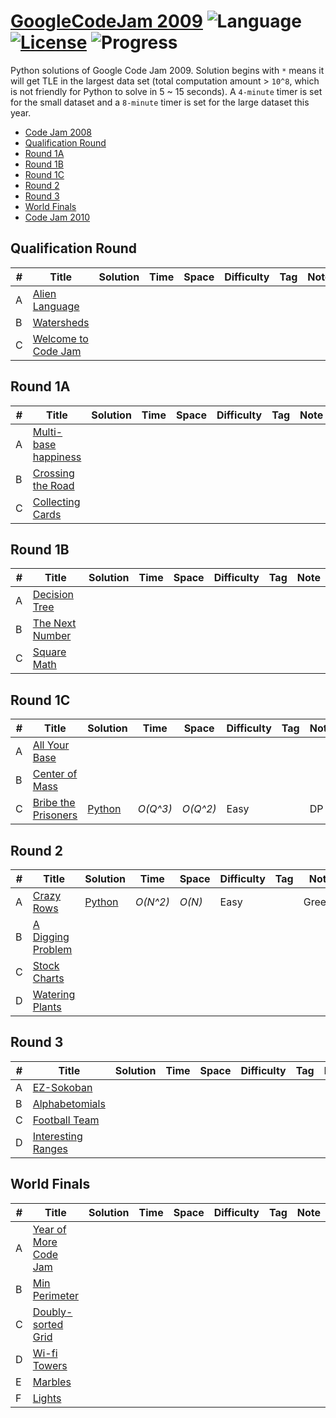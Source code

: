 # [GoogleCodeJam 2009](https://codingcompetitions.withgoogle.com/codejam/archive/2009) ![Language](https://img.shields.io/badge/language-Python-orange.svg) [![License](https://img.shields.io/badge/license-MIT-blue.svg)](./LICENSE) ![Progress](https://img.shields.io/badge/progress-2%20%2F%2026-ff69b4.svg)

Python solutions of Google Code Jam 2009. Solution begins with `*` means it will get TLE in the largest data set (total computation amount > `10^8`, which is not friendly for Python to solve in 5 ~ 15 seconds). A `4-minute` timer is set for the small dataset and a `8-minute` timer is set for the large dataset this year.

* [Code Jam 2008](https://github.com/kamyu104/GoogleCodeJam-2008)
* [Qualification Round](https://github.com/kamyu104/GoogleCodeJam-2009#qualification-round)
* [Round 1A](https://github.com/kamyu104/GoogleCodeJam-2009#round-1a)
* [Round 1B](https://github.com/kamyu104/GoogleCodeJam-2009#round-1b)
* [Round 1C](https://github.com/kamyu104/GoogleCodeJam-2009#round-1c)
* [Round 2](https://github.com/kamyu104/GoogleCodeJam-2009#round-2)
* [Round 3](https://github.com/kamyu104/GoogleCodeJam-2009#round-3)
* [World Finals](https://github.com/kamyu104/GoogleCodeJam-2009#world-finals)
* [Code Jam 2010](https://github.com/kamyu104/GoogleCodeJam-2010)

## Qualification Round
| # | Title | Solution | Time | Space | Difficulty | Tag | Note |
|---| ----- | -------- | ---- | ----- | ---------- | --- | ---- |
|A| [Alien Language](https://code.google.com/codejam/contest/90101/dashboard#s=p0)| | | | | | |
|B| [Watersheds](https://code.google.com/codejam/contest/90101/dashboard#s=p1)| | | | | | |
|C| [Welcome to Code Jam](https://code.google.com/codejam/contest/90101/dashboard#s=p2)| | | | | | |

## Round 1A
| # | Title | Solution | Time | Space | Difficulty | Tag | Note |
|---| ----- | -------- | ---- | ----- | ---------- | --- | ---- |
|A| [Multi-base happiness](https://code.google.com/codejam/contest/188266/dashboard#s=p0)| | | | | | |
|B| [Crossing the Road](https://code.google.com/codejam/contest/188266/dashboard#s=p1)| | | | | | |
|C| [Collecting Cards](https://code.google.com/codejam/contest/188266/dashboard#s=p2)| | | | | | |

## Round 1B
| # | Title | Solution | Time | Space | Difficulty | Tag | Note |
|---| ----- | -------- | ---- | ----- | ---------- | --- | ---- |
|A| [Decision Tree](https://code.google.com/codejam/contest/186264/dashboard#s=p0)| | | | | | |
|B| [The Next Number](https://code.google.com/codejam/contest/186264/dashboard#s=p1)| | | | | | |
|C| [Square Math](https://code.google.com/codejam/contest/186264/dashboard#s=p2)| | | | | | |

## Round 1C
| # | Title | Solution | Time | Space | Difficulty | Tag | Note |
|---| ----- | -------- | ---- | ----- | ---------- | --- | ---- |
|A| [All Your Base](https://code.google.com/codejam/contest/189252/dashboard#s=p0)| | | | | | |
|B| [Center of Mass](https://code.google.com/codejam/contest/189252/dashboard#s=p1)| | | | | | |
|C| [Bribe the Prisoners](https://code.google.com/codejam/contest/189252/dashboard#s=p2)| [Python](./Round%201C/bribe-the-prisoners.py)| _O(Q^3)_ | _O(Q^2)_ | Easy | | DP |

## Round 2
| # | Title | Solution | Time | Space | Difficulty | Tag | Note |
|---| ----- | -------- | ---- | ----- | ---------- | --- | ---- |
|A| [Crazy Rows](https://code.google.com/codejam/contest/204113/dashboard#s=p0)| [Python](./Round%202/crazy-rows.py)| _O(N^2)_ | _O(N)_ | Easy | | Greedy |
|B| [A Digging Problem](https://code.google.com/codejam/contest/204113/dashboard#s=p1)| | | | | | |
|C| [Stock Charts](https://code.google.com/codejam/contest/204113/dashboard#s=p2)| | | | | | |
|D| [ Watering Plants](https://code.google.com/codejam/contest/204113/dashboard#s=p3)| | | | | | |

## Round 3
| # | Title | Solution | Time | Space | Difficulty | Tag | Note |
|---| ----- | -------- | ---- | ----- | ---------- | --- | ---- |
|A| [EZ-Sokoban](https://code.google.com/codejam/contest/243103/dashboard#s=p0)| | | | | | |
|B| [Alphabetomials](https://code.google.com/codejam/contest/243103/dashboard#s=p1)| | | | | | |
|C| [Football Team](https://code.google.com/codejam/contest/243103/dashboard#s=p2)| | | | | | |
|D| [Interesting Ranges](https://code.google.com/codejam/contest/243103/dashboard#s=p3)| | | | | | |

## World Finals

| # | Title | Solution | Time | Space | Difficulty | Tag | Note |
|---| ----- | -------- | ---- | ----- | ---------- | --- | ---- |
|A| [Year of More Code Jam](https://code.google.com/codejam/contest/311101/dashboard#s=p0)| | | | | | |
|B| [Min Perimeter](https://code.google.com/codejam/contest/311101/dashboard#s=p1)| | | | | | |
|C| [Doubly-sorted Grid](https://code.google.com/codejam/contest/311101/dashboard#s=p2)| | | | | | |
|D| [Wi-fi Towers](https://code.google.com/codejam/contest/311101/dashboard#s=p3)| | | | | | |
|E| [Marbles](https://code.google.com/codejam/contest/311101/dashboard#s=p4)| | | | | | |
|F| [Lights](https://code.google.com/codejam/contest/311101/dashboard#s=p5)| | | | | | |
